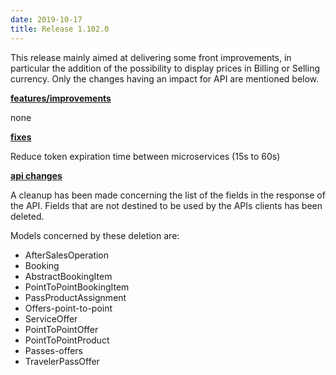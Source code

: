 ```yaml
---
date: 2019-10-17
title: Release 1.102.0
---
```

This release mainly aimed at delivering some front improvements, in particular the addition of the possibility to display prices in Billing or Selling currency. Only the changes having an impact for API are mentioned below.

<!--more-->

**<u>features/improvements</u>**

none

**<u>fixes</u>**

Reduce token expiration time between microservices (15s to 60s)

**<u>api changes</u>**

A cleanup has been made concerning the list of the fields in the response of the API.
Fields that are not destined to be used by the APIs clients has been deleted.

Models concerned by these deletion are:
- AfterSalesOperation
- Booking
- AbstractBookingItem
- PointToPointBookingItem
- PassProductAssignment
- Offers-point-to-point
- ServiceOffer
- PointToPointOffer
- PointToPointProduct 
- Passes-offers
- TravelerPassOffer

